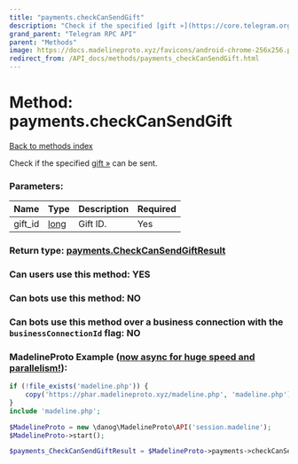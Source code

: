 ```yaml
---
title: "payments.checkCanSendGift"
description: "Check if the specified [gift »](https://core.telegram.org/api/gifts) can be sent."
grand_parent: "Telegram RPC API"
parent: "Methods"
image: https://docs.madelineproto.xyz/favicons/android-chrome-256x256.png
redirect_from: /API_docs/methods/payments_checkCanSendGift.html
---
```

# Method: payments.checkCanSendGift
[Back to methods index](index.html)



Check if the specified [gift »](https://core.telegram.org/api/gifts) can be sent.

### Parameters:

| Name     |    Type       | Description | Required |
|----------|---------------|-------------|----------|
|gift\_id|[long](/API_docs/types/long.html) | Gift ID. | Yes|


### Return type: [payments.CheckCanSendGiftResult](/API_docs/types/payments.CheckCanSendGiftResult.html)

### Can users use this method: **YES**


### Can bots use this method: **NO**


### Can bots use this method over a business connection with the `businessConnectionId` flag: **NO**


### MadelineProto Example ([now async for huge speed and parallelism!](https://docs.madelineproto.xyz/docs/ASYNC.html)):


```php
if (!file_exists('madeline.php')) {
    copy('https://phar.madelineproto.xyz/madeline.php', 'madeline.php');
}
include 'madeline.php';

$MadelineProto = new \danog\MadelineProto\API('session.madeline');
$MadelineProto->start();

$payments_CheckCanSendGiftResult = $MadelineProto->payments->checkCanSendGift(gift_id: $long, );
```

